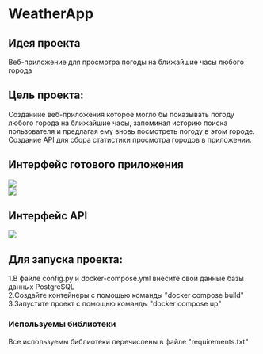# WeatherApp

## Идея проекта 
Веб-приложение для просмотра погоды на ближайшие часы любого города

## Цель проекта:
Созданиие веб-приложения которое могло бы показывать погоду любого города на ближайшие часы, запоминая историю поиска пользователя и предлагая ему вновь посмотреть погоду в этом городе.<br/>
Создание API для сбора статистики просмотра городов в приложении. 

## Интерфейс готового приложения
<img src="https://drive.google.com/uc?export=view&id=1igRGTRzYSVlcM7GnAP5_FBUWgsQiqXqe"><br/>
<img src="https://drive.google.com/uc?export=view&id=11-5SbVeQA5DCwPJOHLzHo2YnDryB2egk">

## Интерфейс API
<img src="https://drive.google.com/uc?export=view&id=1FUHjr5tjlrBP5t31eAgzxjw6jgUxApaX">

## Для запуска проекта:
1.В файле config.py и docker-compose.yml внесите свои данные базы данных PostgreSQL<br/>
2.Создайте контейнеры с помощью команды "docker compose build" 
3.Запустите проект с помощью команды "docker compose up"

### Используемы библиотеки
Все используемы библиотеки перечислены в файле "requirements.txt"
